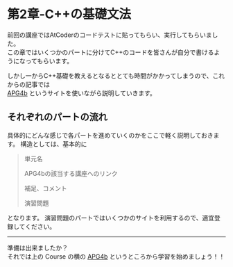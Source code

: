# 第2章-C++の基礎文法

前回の講座ではAtCoderのコードテストに貼ってもらい、実行してもらいました。  
この章ではいくつかのパートに分けてC++のコードを皆さんが自分で書けるようになってもらいます。

しかし一からC++基礎を教えるとなるととても時間がかかってしまうので、これからの記事では  
[APG4b](https://atcoder.jp/contests/APG4b) というサイトを使いながら説明していきます。

## それぞれのパートの流れ

具体的にどんな感じで各パートを進めていくのかをここで軽く説明しておきます。
構造としては、基本的に

> 単元名
>
> APG4bの該当する講座へのリンク
>
> 補足、コメント
>
> 演習問題

となります。
演習問題のパートではいくつかのサイトを利用するので、適宜登録してください。

----

準備は出来ましたか？  
それでは上の Course の横の [APG4b](../../APG4b/1-0/index.md) というところから学習を始めましょう！！
